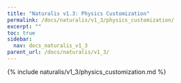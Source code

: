 ```yaml
---
title: "Naturalis v1.3: Physics Customization"
permalink: /docs/naturalis/v1_3/physics_customization/
excerpt: ""
toc: true
sidebar:
  nav: docs_naturalis_v1_3
parent_url: /docs/naturalis/v1_3/
---
```


{% include naturalis/v1_3/physics_customization.md %}
